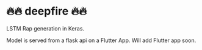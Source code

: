 # 🔥🔥 deepfire 🔥🔥
LSTM Rap generation in Keras.

Model is served from a flask api on a Flutter App. Will add Flutter app soon.
